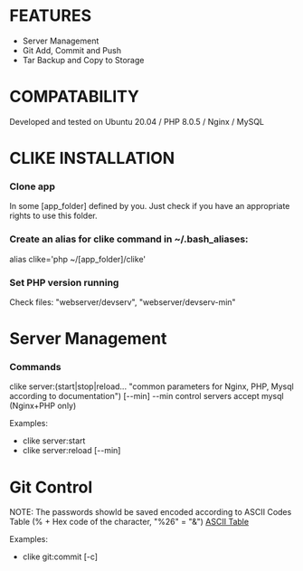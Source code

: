 # FEATURES #
* Server Management
* Git Add, Commit and Push
* Tar Backup and Copy to Storage

# COMPATABILITY #
Developed and tested on Ubuntu 20.04 / PHP 8.0.5 / Nginx / MySQL

# CLIKE INSTALLATION #

### Clone app ###
In some [app_folder] defined by you. Just check if you have an appropriate rights to use this folder.

### Create an alias for clike command in ~/.bash_aliases: ###
alias clike='php ~/[app_folder]/clike'

### Set PHP version running ###
Check files: "webserver/devserv", "webserver/devserv-min"

# Server Management #
### Commands ###
clike server:(start|stop|reload... "common parameters for Nginx, PHP, Mysql according to documentation") [--min]
--min control servers accept mysql (Nginx+PHP only)

Examples:
* clike server:start
* clike server:reload [--min]

# Git Control #

NOTE: The passwords showld be saved encoded according to ASCII Codes Table (% + Hex code of the character, "%26" = "&")
[ASCII Table](https://ascii.cl/)

Examples:
* clike git:commit [-c]